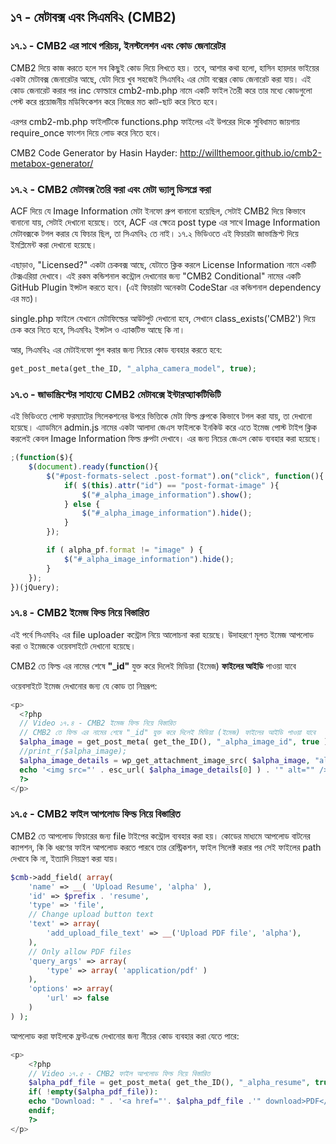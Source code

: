 ## ১৭ - মেটাবক্স এবং সিএমবি২ (CMB2)

### ১৭.১ - CMB2 এর সাথে পরিচয়, ইনস্টলেশন এবং কোড জেনারেটর

CMB2 দিয়ে কাজ করতে হলে সব কিছুই কোড দিয়ে লিখতে হয়। তবে, আশার কথা হলো, হাসিন হায়দার ভাইয়ের একটা মেটাবক্স জেনারেটর আছে, যেটা দিয়ে খুব সহজেই সিএমবি২ এর মেটা বক্সের কোড জেনারেট করা যায়। এই কোড জেনারেট করার পর inc ফোল্ডারে cmb2-mb.php নামে একটি ফাইল তৈরী করে তার মধ্যে কোডগুলো পেস্ট করে প্রয়োজনীয় মডিফিকেশন করে নিজের মত কাট-ছাট করে নিতে হবে।

এরপর cmb2-mb.php ফাইলটিকে functions.php ফাইলের এই উপরের দিকে সুবিধামত জায়গায় require_once ফাংশন দিয়ে লোড করে নিতে হবে।

CMB2 Code Generator by Hasin Hayder: http://willthemoor.github.io/cmb2-metabox-generator/

### ১৭.২ - CMB2 মেটাবক্স তৈরি করা এবং মেটা ভ্যালু ডিসপ্লে করা

ACF দিয়ে যে Image Information মেটা ইনফো গ্রুপ বানানো হয়েছিল, সেটাই CMB2 দিয়ে কিভাবে বানানো যায়, সেটাই দেখানো হয়েছে। তবে, ACF এর ক্ষেত্রে post type এর সাথে Image Information মেটাবক্সকে টগল করার যে ফিচার ছিল, তা সিএমবি২ তে নাই। ১৭.২ ভিডিওতে এই ফিচারটা জাভাস্ক্রিপ্ট দিয়ে ইমপ্লিমেন্ট করা দেখানো হয়েছে।

এছাড়াও, "Licensed?" একটা চেকবক্স আছে, যেটাতে ক্লিক করলে License Information নামে একটি টেক্সএরিয়া দেখাবে। এই রকম কন্ডিশনাল কন্ট্রোল দেখানোর জন্য "CMB2 Conditional" নামের একটি GitHub Plugin ইন্সটল করতে হবে। (এই ফিচারটা অনেকটা CodeStar এর কন্ডিশনাল dependency এর মত)।

single.php ফাইলে যেখানে মেটাফিল্ডের আউটপুট দেখানো হবে, সেখানে class_exists('CMB2') দিয়ে চেক করে নিতে হবে, সিএমবি২ ইন্সটল ও এ্যাকটিভ আছে কি না।

আর, সিএমবি২ এর মেটাইনফো পুল করার জন্য নিচের কোড ব্যবহার করতে হবে:

```php
get_post_meta(get_the_ID, "_alpha_camera_model", true);
```

### ১৭.৩ - জাভাস্ক্রিপ্টের সাহায্যে CMB2 মেটাবক্সে ইন্টারঅ্যাকটিভিটি 

এই ভিডিওতে পোস্ট ফরম্যাটের সিলেকশনের উপরে ভিত্তিকে মেটা ফিল্ড গ্রুপকে কিভাবে টগল করা যায়, তা দেখানো হয়েছে। এ্যাডমিনে admin.js নামের একটা আলাদা জেএস ফাইলকে ইনকিউ করে এতে ইমেজ পোস্ট টাইপ ক্লিক করলেই কেবল Image Information ফিল্ড গ্রুপটা দেখাবে। এর জন্য নিচের জেএস কোড ব্যবহার করা হয়েছে।

```javascript
;(function($){
	$(document).ready(function(){
		$("#post-formats-select .post-format").on("click", function(){
			if( $(this).attr("id") == "post-format-image" ){
				$("#_alpha_image_information").show();
			} else {
				$("#_alpha_image_information").hide();
			}
		});

		if ( alpha_pf.format != "image" ) {
			$("#_alpha_image_information").hide();
		}
	});
})(jQuery);
```

### ১৭.৪ - CMB2 ইমেজ ফিল্ড নিয়ে বিস্তারিত

এই পর্বে সিএমবি২ এর file uploader কন্ট্রোল নিয়ে আলোচনা করা হয়েছে। উদাহরণে মূলত ইমেজ আপলোড করা ও ইমেজকে ওয়েবসাইটে দেখানো হয়েছে।

CMB2 তে ফিল্ড এর নামের শেষে **"_id"** যুক্ত করে দিলেই মিডিয়া (ইমেজ) **ফাইলের আইডি** পাওয়া যাবে

ওয়েবসাইটে ইমেজ দেখানোর জন্য যে কোড তা নিম্নরূপ:

```php
<p>
  <?php
  // Video ১৭.৪ - CMB2 ইমেজ ফিল্ড নিয়ে বিস্তারিত
  // CMB2 তে ফিল্ড এর নামের শেষে "_id" যুক্ত করে দিলেই মিডিয়া (ইমেজ) ফাইলের আইডি পাওয়া যাবে
  $alpha_image = get_post_meta( get_the_ID(), "_alpha_image_id", true );
  //print_r($alpha_image);
  $alpha_image_details = wp_get_attachment_image_src( $alpha_image, "alpha-square" );
  echo '<img src="' . esc_url( $alpha_image_details[0] ) . '" alt="" />';
  ?>
</p>
```

### ১৭.৫ - CMB2 ফাইল আপলোড ফিল্ড নিয়ে বিস্তারিত

CMB2 তে আপলোড ফিচারের জন্য file টাইপের কন্ট্রোল ব্যবহার করা হয়। কোডের মাধ্যমে আপলোড বাটনের ক্যাপশন, কি কি ধরণের ফাইল আপলোড করতে পারবে তার রেস্ট্রিকশন, ফাইল সিলেক্ট করার পর সেই ফাইলের path দেখাবে কি না, ইত্যাদি নিয়ন্ত্রণ করা যায়।

```php
$cmb->add_field( array(
	'name' => __( 'Upload Resume', 'alpha' ),
	'id' => $prefix . 'resume',
	'type' => 'file',
	// Change upload button text
	'text' => array(
		'add_upload_file_text' => __('Upload PDF file', 'alpha'),
	),
	// Only allow PDF files
	'query_args' => array(
		'type' => array( 'application/pdf' )
	),
	'options' => array(
		'url' => false
	)
) );
```

আপলোড করা ফাইলকে ফ্রন্টএন্ডে দেখানোর জন্য নীচের কোড ব্যবহার করা যেতে পারে:

```php
<p>
	<?php
	// Video ১৭.৫ - CMB2 ফাইল আপলোড ফিল্ড নিয়ে বিস্তারিত
	$alpha_pdf_file = get_post_meta( get_the_ID(), "_alpha_resume", true);
	if( !empty($alpha_pdf_file)):
	echo "Download: " . '<a href="'. $alpha_pdf_file .'" download>PDF</a>';
	endif;
	?>
</p>
```
